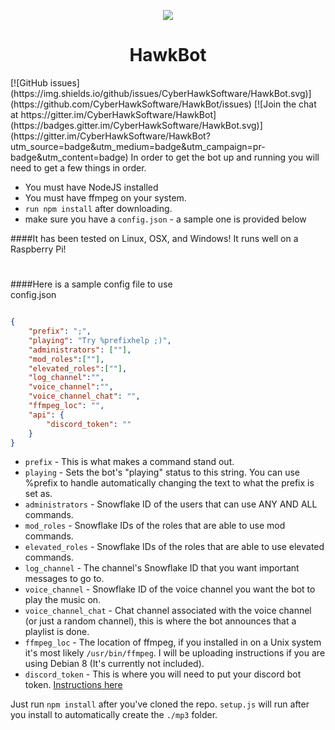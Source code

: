 <p align="center"><img src="http://www.cyberhawk.co/logo-alt.svg"></p>
<h1 align="center">HawkBot</h1>
[![GitHub issues](https://img.shields.io/github/issues/CyberHawkSoftware/HawkBot.svg)](https://github.com/CyberHawkSoftware/HawkBot/issues) [![Join the chat at https://gitter.im/CyberHawkSoftware/HawkBot](https://badges.gitter.im/CyberHawkSoftware/HawkBot.svg)](https://gitter.im/CyberHawkSoftware/HawkBot?utm_source=badge&utm_medium=badge&utm_campaign=pr-badge&utm_content=badge)  
In order to get the bot up and running you will need to get a few things in order.  
 
 * You must have NodeJS installed
 * You must have ffmpeg on your system.
 * `run npm install` after downloading.
 * make sure you have a `config.json` - a sample one is provided below

####It has been tested on Linux, OSX, and Windows! It runs well on a Raspberry Pi!



#
####Here is a sample config file to use  
config.json
```json

{
    "prefix": ";",
    "playing": "Try %prefixhelp ;)",
    "administrators": [""],
    "mod_roles":[""],
    "elevated_roles":[""],
    "log_channel":"",
    "voice_channel":"",
    "voice_channel_chat": "",
    "ffmpeg_loc": "",
    "api": {
        "discord_token": ""
    }
}
```

+ `prefix` - This is what makes a command stand out.
+ `playing` - Sets the bot's "playing" status to this string. You can use %prefix to handle automatically changing the text to what the prefix is set as.
+ `administrators` - Snowflake ID of the users that can use ANY AND ALL commands.
+ `mod_roles` - Snowflake IDs of the roles that are able to use mod commands.
+ `elevated_roles` - Snowflake IDs of the roles that are able to use elevated commands.
+ `log_channel` - The channel's Snowflake ID that you want important messages to go to.
+ `voice_channel` - Snowflake ID of the voice channel you want the bot to play the music on.
+ `voice_channel_chat` - Chat channel associated with the voice channel (or just a random channel), this is where the bot announces that a playlist is done.
+ `ffmpeg_loc` - The location of ffmpeg, if you installed in on a Unix system it's most likely `/usr/bin/ffmpeg`. I will be uploading instructions if you are using Debian 8 (It's currently not included).
+ `discord_token` - This is where you will need to put your discord bot token. [Instructions here](https://discordapp.com/developers/applications/)

Just run `npm install` after you've cloned the repo. `setup.js` will run after you install to automatically create the `./mp3` folder.
